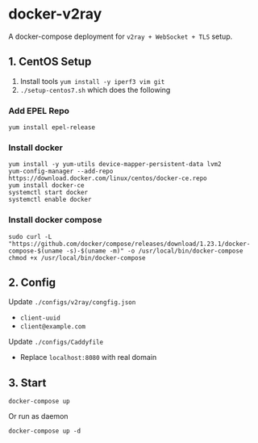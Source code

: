 # docker-v2ray
A docker-compose deployment for `v2ray + WebSocket + TLS` setup.

## 1. CentOS Setup

1. Install tools `yum install -y iperf3 vim git`
2. `./setup-centos7.sh` which does the following

### Add EPEL Repo
```
yum install epel-release
```

### Install docker
```
yum install -y yum-utils device-mapper-persistent-data lvm2
yum-config-manager --add-repo https://download.docker.com/linux/centos/docker-ce.repo
yum install docker-ce
systemctl start docker
systemctl enable docker
```

### Install docker compose
```
sudo curl -L "https://github.com/docker/compose/releases/download/1.23.1/docker-compose-$(uname -s)-$(uname -m)" -o /usr/local/bin/docker-compose
chmod +x /usr/local/bin/docker-compose
```

## 2. Config

Update `./configs/v2ray/congfig.json`

- `client-uuid`
- `client@example.com`

Update `./configs/Caddyfile`

- Replace `localhost:8080` with real domain

## 3. Start

```
docker-compose up
```

Or run as daemon

```
docker-compose up -d
```

